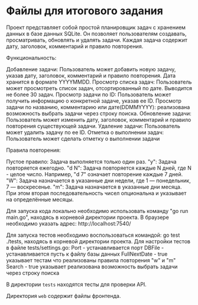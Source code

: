 # Файлы для итогового задания

Проект представляет собой простой планировщик задач с хранением данных в базе данных SQLite. Он позволяет пользователям создавать, просматривать, обновлять и удалять задачи. Каждая задача содержит дату, заголовок, комментарий и правило повторения.

Функциональность:

Добавление задачи: Пользователь может добавить новую задачу, указав дату, заголовок, комментарий и правило повторения. Дата хранится в формате YYYYMMDD.
Просмотр списка задач: Пользователь может просмотреть список задач, отсортированный по дате. Выводится не более 30 задач.
Просмотр задачи по ID: Пользователь может получить информацию о конкретной задаче, указав ее ID.
Просмотр задачи по названию, комментарию или дате(DDMMYYYY): реализована возможность выбрать задачи через строку поиска.
Обновление задачи: Пользователь может изменить дату, заголовок, комментарий и правило повторения существующей задачи.
Удаление задачи: Пользователь может удалить задачу по ее ID.
Отметка о выполнении задач: Пользователь может сделать отметку о выполнении задачи

Правила повторения:

Пустое правило: Задача выполняется только один раз.
"y": Задача повторяется ежегодно.
"d N": Задача повторяется каждые N дней, где N - целое число. Например, "d 7" означает повторение каждые 7 дней.
"W": Задача назначается в указанные дни недели, где 1 — понедельник, 7 — воскресенье. 
"m": Задача назначается в указанные дни месяца. При этом вторая последовательность чисел опциональна и указывает на определённые месяцы. 

Для запуска кода локально необходимо использовать команду "go run main.go", находясь в корневой директории проекта. В браузере необходимо указать адрес: http://localhost:7540/

Для запуска тестов необходимо воспользоваться командой: go test ./tests, находясь в корневой директории проекта.
Для настройки тестов в файле tests/settings.go:
Port - устанавливается порт 
DBFile - устанавливается пусть к файлу базы данных
FullNextDate - true указывает тестам что реализованы правила повторения "w" и "m"
Search - true указывает реализована возможность выбрать задачи через строку поиска

В директории `tests` находятся тесты для проверки API.

Директория `web` содержит файлы фронтенда.

